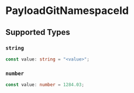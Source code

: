# PayloadGitNamespaceId


## Supported Types

### `string`

```typescript
const value: string = "<value>";
```

### `number`

```typescript
const value: number = 1284.03;
```

